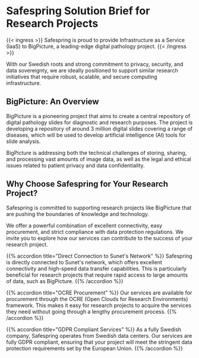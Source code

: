 # Safespring Solution Brief for Research Projects

{{< ingress >}}
Safespring is proud to provide Infrastructure as a Service (IaaS) to BigPicture, a leading-edge digital pathology project. 
{{< /ingress >}}

With our Swedish roots and strong commitment to privacy, security, and data sovereignty, we are ideally positioned to support similar research initiatives that require robust, scalable, and secure computing infrastructure.

## BigPicture: An Overview
BigPicture is a pioneering project that aims to create a central repository of digital pathology slides for diagnostic and research purposes. The project is developing a repository of around 3 million digital slides covering a range of diseases, which will be used to develop artificial intelligence (AI) tools for slide analysis. 

BigPicture is addressing both the technical challenges of storing, sharing, and processing vast amounts of image data, as well as the legal and ethical issues related to patient privacy and data confidentiality.

## Why Choose Safespring for Your Research Project?

Safespring is committed to supporting research projects like BigPicture that are pushing the boundaries of knowledge and technology. 

We offer a powerful combination of excellent connectivity, easy procurement, and strict compliance with data protection regulations. We invite you to explore how our services can contribute to the success of your research project.

{{% accordion title="Direct Connection to Sunet's Network" %}}
Safespring is directly connected to Sunet's network, which offers excellent connectivity and high-speed data transfer capabilities. This is particularly beneficial for research projects that require rapid access to large amounts of data, such as BigPicture.
{{% /accordion %}}

{{% accordion title="OCRE Procurement" %}}
Our services are available for procurement through the OCRE (Open Clouds for Research Environments) framework. This makes it easy for research projects to acquire the services they need without going through a lengthy procurement process.
{{% /accordion %}}

{{% accordion title="GDPR Compliant Services" %}}
As a fully Swedish company, Safespring operates from Swedish data centers. Our services are fully GDPR compliant, ensuring that your project will meet the stringent data protection requirements set by the European Union.
{{% /accordion %}}